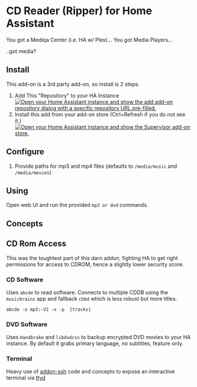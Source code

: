 # CD Reader (Ripper) for Home Assistant

You got a Mediqa Center (i.e. HA w/ Plex)...
You got Media Players...

..got media?

## Install

This add-on is a 3rd party add-on, so install is 2 steps.

1. Add This "Repository" to your HA Instance
[![Open your Home Assistant instance and show the add add-on repository dialog with a specific repository URL pre-filled.](https://my.home-assistant.io/badges/supervisor_add_addon_repository.svg)](https://my.home-assistant.io/redirect/supervisor_add_addon_repository/?repository_url=https%3A%2F%2Fgithub.com%2Feddiewebb%2Fhome-assistant-addons)
1. Install this add from your add-on store (Ctrl+Refresh if you do not see it.)
[![Open your Home Assistant instance and show the Supervisor add-on store.](https://my.home-assistant.io/badges/supervisor_store.svg)](https://my.home-assistant.io/redirect/supervisor_store/)




## Configure

1) Provide paths for mp3 and mp4 files (defaults to `/media/music` and `/media/movies`)

## Using

Open web UI and run the provided `mp3 or dvd` commands.


## Concepts

## CD Rom Access

This was the toughtest part of this darn addon, fighting HA to get right permissions for access to CDROM, hence a slightly lower security score.

### CD Software

Uses `abcde` to read software.   Connects to multiple CDDB using the `musicbrainz` app and fallback `cbbd` which is less robust but more titles.

`abcde -o mp3:-V2 -x -p  [tracks]`

### DVD Software

Uses `Handbrake` and `libdvdcss` to backup encrypted DVD movies to your HA instance.  By default it grabs primary language, no subtitles, feature only.

### Terminal

Heavy use of [addon-ssh](https://github.com/hassio-addons/addon-ssh) code and concepts to expose an interactive terminal via [ttyd](https://github.com/tsl0922/ttyd.git)